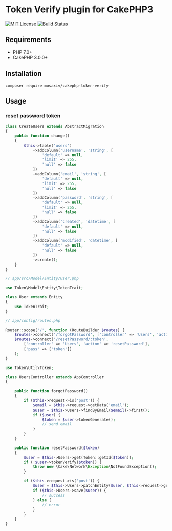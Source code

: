 # Token Verify plugin for CakePHP3


[![MIT License](http://img.shields.io/badge/license-MIT-blue.svg?style=flat)](LICENSE)
[![Build Status](https://travis-ci.org/mosaxiv/cakephp-token-verify.svg?branch=master)](https://travis-ci.org/mosaxiv/cakephp-token-verify)

## Requirements

- PHP 7.0+
- CakePHP 3.0.0+

## Installation

```
composer require mosaxiv/cakephp-token-verify
```

## Usage

### reset password token

```php
class CreateUsers extends AbstractMigration
{
    public function change()
    {
        $this->table('users')
            ->addColumn('username', 'string', [
                'default' => null,
                'limit' => 255,
                'null' => false
            ])
            ->addColumn('email', 'string', [
                'default' => null,
                'limit' => 255,
                'null' => false
            ])
            ->addColumn('password', 'string', [
                'default' => null,
                'limit' => 255,
                'null' => false
            ])
            ->addColumn('created', 'datetime', [
                'default' => null,
                'null' => false
            ])
            ->addColumn('modified', 'datetime', [
                'default' => null,
                'null' => false
            ])
            ->create();
    }
}
```

```php
// app/src/Model/Entity/User.php

use Token\Model\Entity\TokenTrait;

class User extends Entity
{
    use TokenTrait;
}

```

```php
// app/config/routes.php

Router::scope('/', function (RouteBuilder $routes) {
    $routes->connect('/forgotPassword', ['controller' => 'Users', 'action' => 'forgotPassword']);
    $routes->connect('/resetPassword/:token',
        ['controller' => 'Users', 'action' => 'resetPassword'],
        ['pass' => ['token']]
    );
}
```

```php
use Token\Util\Token;

class UsersController extends AppController
{

    public function forgotPassword()
    {
        if ($this->request->is('post')) {
            $email = $this->request->getData('email');
            $user = $this->Users->findByEmail($email)->first();
            if ($user) {
                $token = $user->tokenGenerate();
                // send email
            }
        }
    }

    public function resetPassword($token)
    {
        $user = $this->Users->get(Token::getId($token));
        if (!$user->tokenVerify($token)) {
            throw new \Cake\Network\Exception\NotFoundException();
        }

        if ($this->request->is('post')) {
            $user = $this->Users->patchEntity($user, $this->request->getData());
            if ($this->Users->save($user)) {
                // success
            } else {
                // error
            }
        }
    }
}
```
